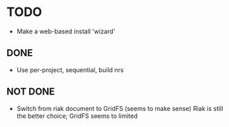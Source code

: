 # TODO
* Make a web-based install 'wizard'

## DONE
* Use per-project, sequential, build nrs

## NOT DONE
* Switch from riak document to GridFS (seems to make sense)
  Riak is still the better choice; GridFS seems to limited
